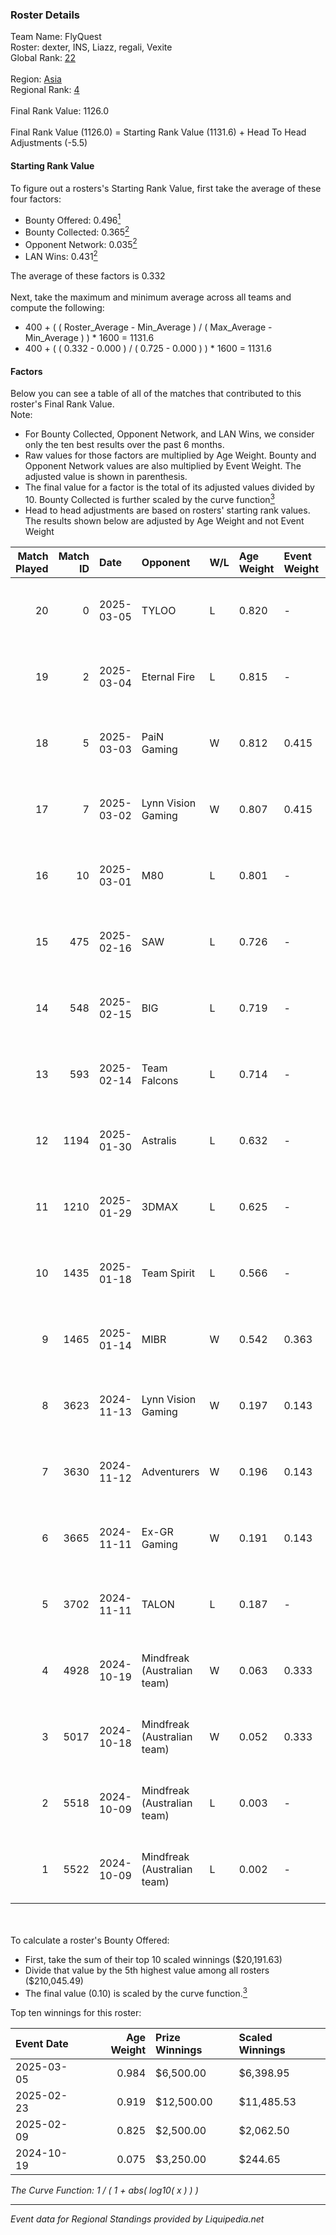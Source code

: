 ### Roster Details<br />
Team Name: FlyQuest<br />
Roster: dexter, INS, Liazz, regali, Vexite<br />
Global Rank: [22](../standings_global.md)<br />
<br />
Region: [Asia]( ../standings_asia.md)<br />
Regional Rank: [4]( ../standings_asia.md)<br />
<br />
Final Rank Value:  1126.0<br />
<br />
Final Rank Value (1126.0) = Starting Rank Value (1131.6) + Head To Head Adjustments (-5.5)<br />

#### Starting Rank Value<br />
To figure out a rosters's Starting Rank Value, first take the average of these four factors:<br />
- Bounty Offered: 0.496[<sup>1</sup>](#table2)
- Bounty Collected: 0.365[<sup>2</sup>](#table1)
- Opponent Network: 0.035[<sup>2</sup>](#table1)
- LAN Wins: 0.431[<sup>2</sup>](#table1)

The average of these factors is 0.332<br />
<br />
Next, take the maximum and minimum average across all teams and compute the following:<br />
- 400 + ( ( Roster_Average - Min_Average ) / ( Max_Average - Min_Average ) ) * 1600 = 1131.6
- 400 + ( ( 0.332 - 0.000 ) / ( 0.725 - 0.000 ) ) * 1600 = 1131.6


#### Factors<br />
Below you can see a table of all of the matches that contributed to this roster's Final Rank Value.<br />
Note:<br />

- For Bounty Collected, Opponent Network, and LAN Wins, we consider only the ten best results over the past 6 months.
- Raw values for those factors are multiplied by Age Weight. Bounty and Opponent Network values are also multiplied by Event Weight. The adjusted value is shown in parenthesis.
- The final value for a factor is the total of its adjusted values divided by 10. Bounty Collected is further scaled by the curve function[<sup>3</sup>](#curveFunction)
- Head to head adjustments are based on rosters' starting rank values. The results shown below are adjusted by Age Weight and not Event Weight
<span id="table1"></span><br />


| Match Played | Match ID | Date       | Opponent                    | W/L | Age Weight | Event Weight | Bounty Collected | Opponent Network | LAN Wins  | H2H Adj. | Roster                               |
| -: | -: | :- | :- | :- | :- | :- | :- | :- | :- | -: | :- |
|           20 |        0 | 2025-03-05 | TYLOO                       | L   | 0.820      | -            | -                | -                | -         |   -11.18 | dexter, INS, Liazz, regali, Vexite   |
|           19 |        2 | 2025-03-04 | Eternal Fire                | L   | 0.815      | -            | -                | -                | -         |    -0.42 | dexter, INS, Liazz, regali, Vexite   |
|           18 |        5 | 2025-03-03 | PaiN Gaming                 | W   | 0.812      | 0.415        | 0.357 (0.144)    | 0.371 (0.150)    | 1 (0.975) |    24.26 | dexter, INS, Liazz, regali, Vexite   |
|           17 |        7 | 2025-03-02 | Lynn Vision Gaming          | W   | 0.807      | 0.415        | 0.028 (0.011)    | 0.303 (0.122)    | 1 (0.968) |     7.29 | dexter, INS, Liazz, regali, Vexite   |
|           16 |       10 | 2025-03-01 | M80                         | L   | 0.801      | -            | -                | -                | -         |   -18.73 | dexter, INS, Liazz, regali, Vexite   |
|           15 |      475 | 2025-02-16 | SAW                         | L   | 0.726      | -            | -                | -                | -         |    -6.29 | dexter, INS, Liazz, regali, Vexite   |
|           14 |      548 | 2025-02-15 | BIG                         | L   | 0.719      | -            | -                | -                | -         |    -5.59 | dexter, INS, Liazz, regali, Vexite   |
|           13 |      593 | 2025-02-14 | Team Falcons                | L   | 0.714      | -            | -                | -                | -         |    -0.33 | dexter, INS, Liazz, regali, Vexite   |
|           12 |     1194 | 2025-01-30 | Astralis                    | L   | 0.632      | -            | -                | -                | -         |    -0.32 | dexter, INS, Liazz, regali, Vexite   |
|           11 |     1210 | 2025-01-29 | 3DMAX                       | L   | 0.625      | -            | -                | -                | -         |    -1.84 | dexter, INS, Liazz, regali, Vexite   |
|           10 |     1435 | 2025-01-18 | Team Spirit                 | L   | 0.566      | -            | -                | -                | -         |    -0.17 | dexter, INS, Liazz, regali, Vexite   |
|            9 |     1465 | 2025-01-14 | MIBR                        | W   | 0.542      | 0.363        | 0.105 (0.025)    | 0.265 (0.063)    | 0 (0.000) |    10.55 | dexter, INS, Liazz, regali, Vexite   |
|            8 |     3623 | 2024-11-13 | Lynn Vision Gaming          | W   | 0.197      | 0.143        | 0.028 (0.001)    | 0.303 (0.010)    | 1 (0.237) |     1.58 | aliStair, dexter, INS, Liazz, Vexite |
|            7 |     3630 | 2024-11-12 | Adventurers                 | W   | 0.196      | 0.143        | 0.006 (0.000)    | 0.062 (0.002)    | 1 (0.235) |     0.64 | aliStair, dexter, INS, Liazz, Vexite |
|            6 |     3665 | 2024-11-11 | Ex-GR Gaming                | W   | 0.191      | 0.143        | 0.008 (0.000)    | 0.028 (0.001)    | 1 (0.229) |     0.52 | aliStair, dexter, INS, Liazz, Vexite |
|            5 |     3702 | 2024-11-11 | TALON                       | L   | 0.187      | -            | -                | -                | -         |    -5.66 | aliStair, dexter, INS, Liazz, Vexite |
|            4 |     4928 | 2024-10-19 | Mindfreak (Australian team) | W   | 0.063      | 0.333        | 0.001 (0.000)    | 0.118 (0.003)    | 0 (0.000) |     0.15 | aliStair, dexter, INS, Liazz, Vexite |
|            3 |     5017 | 2024-10-18 | Mindfreak (Australian team) | W   | 0.052      | 0.333        | 0.001 (0.000)    | 0.118 (0.002)    | 0 (0.000) |     0.13 | aliStair, dexter, INS, Liazz, Vexite |
|            2 |     5518 | 2024-10-09 | Mindfreak (Australian team) | L   | 0.003      | -            | -                | -                | -         |    -0.07 | aliStair, dexter, INS, Liazz, Vexite |
|            1 |     5522 | 2024-10-09 | Mindfreak (Australian team) | L   | 0.002      | -            | -                | -                | -         |    -0.07 | aliStair, dexter, INS, Liazz, Vexite |

<br />
<span id="table2"></span><br />
To calculate a roster's Bounty Offered:<br />

- First, take the sum of their top 10 scaled winnings ($20,191.63)
- Divide that value by the 5th highest value among all rosters ($210,045.49)
- The final value (0.10) is scaled by the curve function.[<sup>3</sup>](#curveFunction)

Top ten winnings for this roster:<br />

| Event Date | Age Weight | Prize Winnings | Scaled Winnings |
| :- | -: | :- | :- |
| 2025-03-05 |      0.984 | $6,500.00      | $6,398.95       |
| 2025-02-23 |      0.919 | $12,500.00     | $11,485.53      |
| 2025-02-09 |      0.825 | $2,500.00      | $2,062.50       |
| 2024-10-19 |      0.075 | $3,250.00      | $244.65         |


<span id="curveFunction"></span>_The Curve Function: 1 / ( 1 + abs( log10( x ) ) )_<br />

---
_Event data for Regional Standings provided by Liquipedia.net_<br />
